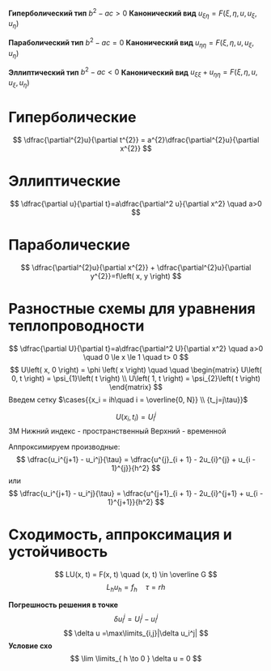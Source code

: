 **Гиперболический тип**
	$b^2-ac>0$
**Канонический вид**
	$u_{\xi\eta}=F(\xi,\eta, u, u_\xi, u_\eta)$

**Параболический тип**
	$b^2-ac=0$
**Канонический вид**
	$u_{\eta\eta}=F(\xi,\eta, u, u_\xi, u_\eta)$

**Эллиптический тип**
	$b^2-ac<0$
**Канонический вид**
	$u_{\xi\xi}+u_{\eta\eta}=F(\xi,\eta, u, u_\xi, u_\eta)$
# Гиперболические
$$
\dfrac{\partial^{2}u}{\partial t^{2}} = a^{2}\dfrac{\partial^{2}u}{\partial x^{2}}
$$
# Эллиптические
$$
\dfrac{\partial u}{\partial t}=a\dfrac{\partial^2 u}{\partial x^2} \quad a>0
$$
# Параболические
$$
\dfrac{\partial^{2}u}{\partial x^{2}} + \dfrac{\partial^{2}u}{\partial y^{2}}=f\left( x, y \right)
$$



# Разностные схемы для уравнения теплопроводности
$$
\dfrac{\partial U}{\partial t}=a\dfrac{\partial^2 U}{\partial x^2} \quad a>0 \quad 0 \le x \le 1 \quad t> 0
$$
$$
U\left( x, 0 \right) = \phi \left( x \right)  \quad  \quad \begin{matrix}
U\left( 0, t \right)  = \psi_{1}\left( t \right)    \\
U\left( 1, t \right) = \psi_{2}\left( t \right) 
\end{matrix}
$$
Введем сетку $\cases{{x_i = ih\quad i = \overline{0, N}} \\ {t_j=j\tau}}$ 

$$
U\left( x_{i}, t_{i} \right) = U^{j}_{i}
$$
3М
	Нижний индекс - пространственный
	Верхний - временной

Аппроксимируем производные:
$$
\dfrac{u_i^{j+1} - u_i^j}{\tau} = \dfrac{u^{j}_{i + 1} - 2u_{i}^{j} + u_{i - 1}^{j}}{h^2}
$$
или
$$
\dfrac{u_i^{j+1} - u_i^j}{\tau} = \dfrac{u^{j+1}_{i + 1} - 2u_{i}^{j+1} + u_{i - 1}^{j+1}}{h^2}
$$
# Сходимость, аппроксимация и устойчивость
$$
LU(x, t) = F(x, t) \quad (x, t) \in \overline G
$$
$$
L_{h}u_{h} = f_{h}\quad \tau = rh
$$

**Погрешность решения в точке**
$$
\delta u^j_i=U^j_i-u_i^j
$$
$$
\delta u =\max\limits_{i,j}|\delta u_i^j|
$$
**Условие схо**
$$
\lim \limits_{ h \to 0 } \delta u = 0
$$





